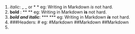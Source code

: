 1. _italic_: _ _ or * *
eg: Writing in Markdown *is* not hard.
2. **bold** : ** **
eg:  Writing in Markdown **is** not hard.
3. _**bold and italic**_: *** ***
eg: Writing in Markdown **_is_** not hard.
4. ###Headers: # 
eg: #Markdown ##Markdown ##Markdown
5. 
